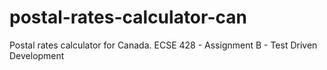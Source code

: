 # postal-rates-calculator-can
Postal rates calculator for Canada.
ECSE 428 - Assignment B - Test Driven Development
 
